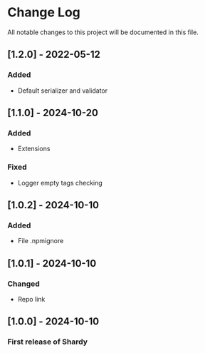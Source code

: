 # Change Log

All notable changes to this project will be documented in this file.

## [1.2.0] - 2022-05-12

### Added
- Default serializer and validator

## [1.1.0] - 2024-10-20

### Added
- Extensions

### Fixed
- Logger empty tags checking

## [1.0.2] - 2024-10-10

### Added
- File .npmignore

## [1.0.1] - 2024-10-10

### Changed
- Repo link

## [1.0.0] - 2024-10-10

### First release of Shardy